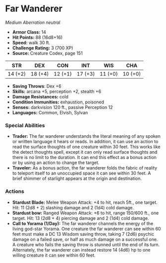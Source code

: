 # Far Wanderer

*Medium* *Aberration* *neutral*

- **Armor Class:** 14
- **Hit Points:** 88 (16d8+16)
- **Speed:** walk 30 ft.
- **Challenge Rating:** 3 (700 XP)
- **Source:** Creature Codex, page 151

| STR | DEX | CON | INT | WIS | CHA |
| --- | --- | --- | --- | --- | --- |
| 14 (+2) | 18 (+4) | 12 (+1) | 17 (+3) | 11 (+0) | 10 (+0) |

- **Saving Throws**: Dex +6
- **Skills:** arcana +5, perception +2, stealth +6
- **Damage Resistances:** cold
- **Condition Immunities:** exhaustion, poisoned
- **Senses:** darkvision 120 ft., passive Perception 12
- **Languages:** Common, Elvish, Sylvan

### Special Abilities

- **Trader:** The far wanderer understands the literal meaning of any spoken or written language it hears or reads. In addition, it can use an action to read the surface thoughts of one creature within 30 feet. This works like the detect thoughts spell, except it can only read surface thoughts and there is no limit to the duration. It can end this effect as a bonus action or by using an action to change the target.
- **Traveler:** As a bonus action, the far wanderer folds the fabric of reality to teleport itself to an unoccupied space it can see within 30 feet. A brief shimmer of starlight appears at the origin and destination.

### Actions

- **Stardust Blade:** Melee Weapon Attack: +4 to hit, reach 5ft., one target. Hit: 11 (2d8 + 2) slashing damage and 2 (1d4) cold damage.
- **Stardust bow:** Ranged Weapon Attack: +6 to hit, range 150/600 ft., one target. Hit: 13 (2d8 + 4) piercing damage and 2 (1d4) cold damage.
- **Call to Yorama (1/Day):** The far wanderer channels the energy of the living god-star Yorama. One creature the far wanderer can see within 60 feet must make a DC 13 Wisdom saving throw, taking 7 (2d6) psychic damage on a failed save, or half as much damage on a successful one. A creature who fails the saving throw is stunned until the end of its turn. Alternately, the far wanderer can instead restore 14 (4d6) hp to one willing creature it can see within 60 feet.


